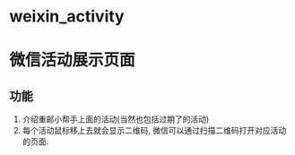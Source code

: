 weixin_activity
===============

# 微信活动展示页面
## 功能
  1. 介绍重邮小帮手上面的活动(当然也包括过期了的活动)
  2. 每个活动鼠标移上去就会显示二维码, 微信可以通过扫描二维码打开对应活动的页面.

